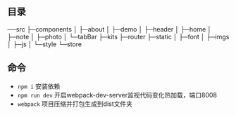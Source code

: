 ## 目录
──src
    ├─components
    │  ├─about
    │  ├─demo
    │  ├─header
    │  ├─home
    │  ├─note
    │  ├─photo
    │  └─tabBar
    ├─kits
    ├─router
    ├─static
    │  ├─font
    │  ├─imgs
    │  ├─js
    │  └─style
    └─store

## 命令
- `npm i` 安装依赖
- `npm run dev` 开启webpack-dev-server监视代码变化热加载，端口8008
- `webpack` 项目压缩并打包生成到dist文件夹